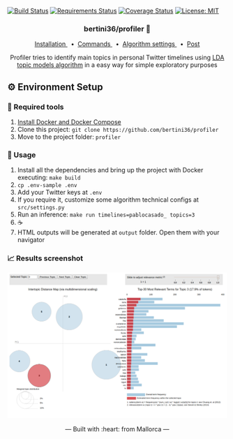 [![Build Status](https://travis-ci.org/bertini36/profiler.svg?branch=master)](https://travis-ci.org/bertini36/profiler)
[![Requirements Status](https://requires.io/github/bertini36/profiler/requirements.svg?branch=master)](https://requires.io/github/bertini36/profiler/requirements/?branch=master)
[![Coverage Status](https://coveralls.io/repos/github/bertini36/profiler/badge.svg?branch=master)](https://coveralls.io/github/bertini36/profiler?branch=master)
[![License: MIT](https://img.shields.io/badge/License-MIT-blue.svg)](https://opensource.org/licenses/MIT)

<h3 align="center">
    bertini36/profiler 📖
</h3>
<p align="center">
  <a href="#-environment-setup" target="_blank">
    Installation
  </a>&nbsp;&nbsp;•&nbsp;
  <a href="https://github.com/bertini36/profiler/blob/master/Makefile" target="_blank">
    Commands
  </a>&nbsp;&nbsp;•&nbsp;
  <a href="https://github.com/bertini36/profiler/blob/master/src/settings.py" target="_blank">
    Algorithm settings
  </a>&nbsp;&nbsp;•&nbsp;
  <a href="https://albertopou.dev/blog/profiling-on-social-networks" target="_blank">
    Post
  </a>
</p>
<p align="center">
Profiler tries to identify main topics in personal Twitter timelines using
<a href="http://www.jmlr.org/papers/volume3/blei03a/blei03a.pdf">LDA
 topic models algorithm</a> in a easy way for simple exploratory purposes
</p>

## ⚙️ Environment Setup

### 🐳 Required tools

1. [Install Docker and Docker Compose](https://www.docker.com/get-started)
2. Clone this project: `git clone https://github.com/bertini36/profiler`
3. Move to the project folder: `profiler`

### 🚀 Usage

1. Install all the dependencies and bring up the project with Docker executing: `make build`
2. `cp .env-sample .env`
3. Add your Twitter keys at `.env`
4. If you require it, customize some algorithm technical configs at `src/settings.py`
5. Run an inference: `make run timelines=pablocasado_ topics=3`
6. ☕
7. HTML outputs will be generated at `output` folder. Open them with your navigator

### 📈 Results screenshot

<p align="center"><img src="https://github.com/bertini36/profiler/blob/master/img/photo.png"/></p>

<p align="center">&mdash; Built with :heart: from Mallorca &mdash;</p>
